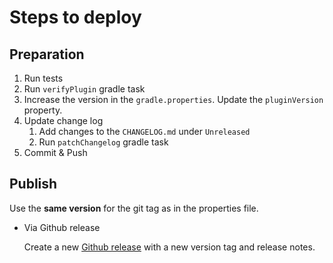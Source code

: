 # Steps to deploy

## Preparation

1. Run tests 
2. Run `verifyPlugin` gradle task
3. Increase the version in the `gradle.properties`. Update the `pluginVersion` property.
4. Update change log
   1. Add changes to the `CHANGELOG.md` under `Unreleased`
   2. Run `patchChangelog` gradle task
5. Commit & Push

## Publish

Use the **same version** for the git tag as in the properties file.

- Via Github release

  Create a new [Github release](https://github.com/configcat/intellij-plugin/releases) with a new version tag and release
  notes.